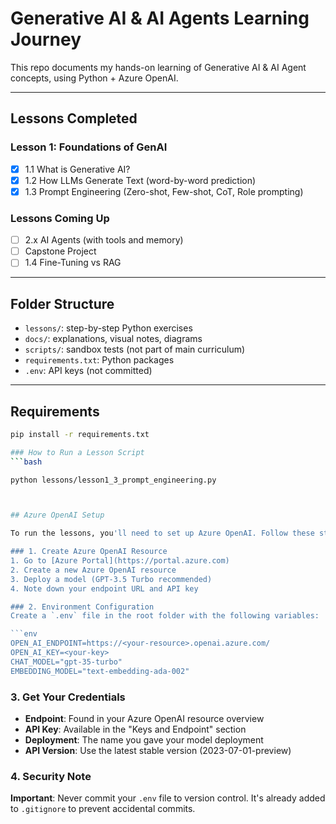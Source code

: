 # Generative AI & AI Agents Learning Journey

This repo documents my hands-on learning of Generative AI & AI Agent concepts, using Python + Azure OpenAI.

---

## Lessons Completed

### Lesson 1: Foundations of GenAI
- [x] 1.1 What is Generative AI?
- [x] 1.2 How LLMs Generate Text (word-by-word prediction)
- [x] 1.3 Prompt Engineering (Zero-shot, Few-shot, CoT, Role prompting)

### Lessons Coming Up
- [ ] 2.x AI Agents (with tools and memory)
- [ ] Capstone Project
- [ ] 1.4 Fine-Tuning vs RAG

---

## Folder Structure

- `lessons/`: step-by-step Python exercises
- `docs/`: explanations, visual notes, diagrams
- `scripts/`: sandbox tests (not part of main curriculum)
- `requirements.txt`: Python packages
- `.env`: API keys (not committed)

---

## Requirements
```bash
pip install -r requirements.txt

### How to Run a Lesson Script
```bash

python lessons/lesson1_3_prompt_engineering.py



## Azure OpenAI Setup

To run the lessons, you'll need to set up Azure OpenAI. Follow these steps:

### 1. Create Azure OpenAI Resource
1. Go to [Azure Portal](https://portal.azure.com)
2. Create a new Azure OpenAI resource
3. Deploy a model (GPT-3.5 Turbo recommended)
4. Note down your endpoint URL and API key

### 2. Environment Configuration
Create a `.env` file in the root folder with the following variables:

```env
OPEN_AI_ENDPOINT=https://<your-resource>.openai.azure.com/
OPEN_AI_KEY=<your-key>
CHAT_MODEL="gpt-35-turbo"
EMBEDDING_MODEL="text-embedding-ada-002"
```

### 3. Get Your Credentials
- **Endpoint**: Found in your Azure OpenAI resource overview
- **API Key**: Available in the "Keys and Endpoint" section
- **Deployment**: The name you gave your model deployment
- **API Version**: Use the latest stable version (2023-07-01-preview)

### 4. Security Note
 **Important**: Never commit your `.env` file to version control. It's already added to `.gitignore` to prevent accidental commits.
